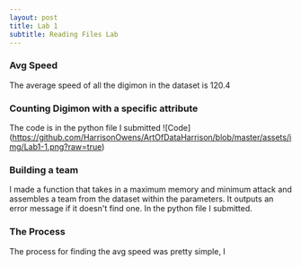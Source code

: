 ```yaml
---
layout: post
title: Lab 1
subtitle: Reading Files Lab
---
```


### Avg Speed
The average speed of all the digimon in the dataset is 120.4

### Counting Digimon with a specific attribute
The code is in the python file I submitted
![Code] (https://github.com/HarrisonOwens/ArtOfDataHarrison/blob/master/assets/img/Lab1-1.png?raw=true)


### Building a team
I made a function that takes in a maximum memory and minimum attack and assembles a team from the dataset within
the parameters. It outputs an error message if it doesn't find one. In the python file I submitted.

### The Process

The process for finding the avg speed was pretty simple, I 
